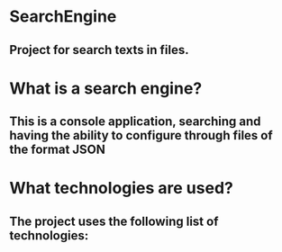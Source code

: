 # SearchEngine
## Project for search texts in files.

# What is a search engine?
## This is a console application, searching and having the ability to configure through files of the format JSON

# What technologies are used?
## The project uses the following list of technologies:

